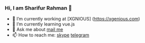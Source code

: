 ### Hi, I am Sharifur Rahman  👋

- 🔭 I’m currently working at [XGNIOUS] (https://xgenious.com)
- 🌱 I’m currently learning vue.js
- 💬 Ask me about [mail me](mailto:dvrobin4@gmail.com)
- 📫 How to reach me: [skype](skype:dvrobin44?chat) [telegram](https://telegram.me/devrobin)

